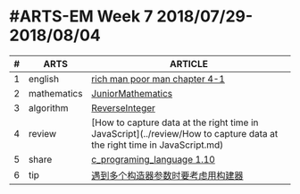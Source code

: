 #ARTS-EM Week 7 2018/07/29-2018/08/04
=================================

| # | ARTS | ARTICLE |
|---| ----- | ---------- |
|1|english|[rich man poor man chapter 4-1](../english/RichManPoorMan/week7_Chapter%204-1.md)|
|2|mathematics|[JuniorMathematics](../mathematics/JuniorMathematics.md)|
|3|algorithm|[ReverseInteger](../algorithm/src/ReverseInteger.java)|
|4|review|[How to capture data at the right time in JavaScript](../review/How to capture data at the right time in JavaScript.md)|
|5|share|[c_programing_language 1.10](../share/c_programing_language/1.10%20外部变量与作用域_week7.md)|
|6|tip|[遇到多个构造器参数时要考虑用构建器](../tip/EffectiveJava/2%20遇到多个构造器参数时要考虑用构建器.md)|


